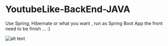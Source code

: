 # YoutubeLike-BackEnd-JAVA
Use Spring, Hibernate or what you want , run as Spring Boot App
the front need to be finish ... :)

![alt text](https://github.com/Yok29/YoutubeLike-BackEnd-JAVA/blob/main/DOCS%20PROJET%20FIL%20ROUGE/YoutubeFinal.png)
